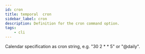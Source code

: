 ```yaml
---
id: cron
title: temporal  cron
sidebar_label: cron
description: Definition for the cron command option.
tags:
	- cli
---
```


Calendar specification as cron string, e.g. "30 2 * * 5" or "@daily".

